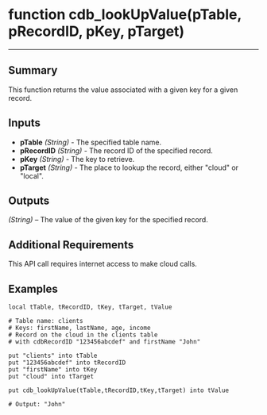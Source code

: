 # function cdb_lookUpValue(pTable, pRecordID, pKey, pTarget)
---
## Summary
This function returns the value associated with a given key for a given record.

## Inputs
* **pTable** *(String)* - The specified table name.
* **pRecordID** *(String)* - The record ID of the specified record.
* **pKey** *(String)* - The key to retrieve.
* **pTarget** *(String)* - The place to lookup the record, either "cloud" or "local".

## Outputs
*(String)* – The value of the given key for the specified record.

## Additional Requirements
This API call requires internet access to make cloud calls.

## Examples
```livecodeserver
local tTable, tRecordID, tKey, tTarget, tValue 

# Table name: clients
# Keys: firstName, lastName, age, income
# Record on the cloud in the clients table 
# with cdbRecordID "123456abcdef" and firstName "John"

put "clients" into tTable
put "123456abcdef" into tRecordID
put "firstName" into tKey
put "cloud" into tTarget
     
put cdb_lookUpValue(tTable,tRecordID,tKey,tTarget) into tValue

# Output: "John"
```